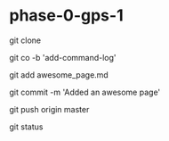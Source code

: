 # phase-0-gps-1

git clone

git co -b 'add-command-log'

git add awesome_page.md

git commit -m 'Added an awesome page'

git push origin master

git status

